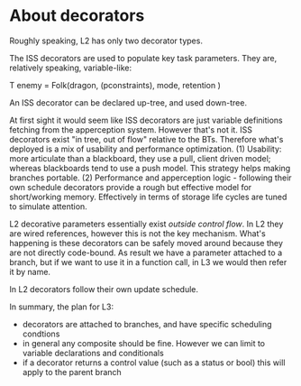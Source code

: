# About decorators

Roughly speaking, L2 has only two decorator types.

The ISS decorators are used to populate key task parameters. They are, relatively speaking, variable-like:

T enemy = Folk(dragon, (pconstraints), mode, retention )

An ISS decorator can be declared up-tree, and used down-tree.

At first sight it would seem like ISS decorators are just variable definitions fetching from the apperception system. However that's not it. ISS decorators exist "in tree, out of flow" relative to the BTs.
Therefore what's deployed is a mix of usability and performance optimization.
(1) Usability: more articulate than a blackboard, they use a pull, client driven model; whereas blackboards tend to use a push model. This strategy helps making branches portable.
(2) Performance and apperception logic - following their own schedule decorators provide a rough but effective model for short/working memory. Effectively in terms of storage life cycles are tuned to simulate attention.

L2 decorative parameters essentially exist *outside control flow*. In L2 they are wired references, however this is not the key mechanism. What's happening is these decorators can be safely moved around because they are not directly code-bound. As result we have a parameter attached to a branch, but if we want to use it in a function call, in L3 we would then refer it by name.

In L2 decorators follow their own update schedule.

In summary, the plan for L3:
- decorators are attached to branches, and have specific scheduling condtions
- in general any composite should be fine. However we can limit to variable declarations and conditionals
- if a decorator returns a control value (such as a status or bool) this will apply to the parent branch
